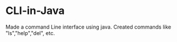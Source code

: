 # CLI-in-Java
Made a command Line interface using java. Created commands like "ls","help","del", etc.
